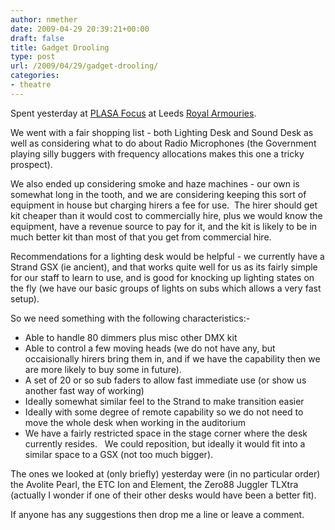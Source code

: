 ```yaml
---
author: nmether
date: 2009-04-29 20:39:21+00:00
draft: false
title: Gadget Drooling
type: post
url: /2009/04/29/gadget-drooling/
categories:
- theatre
---
```


Spent yesterday at [PLASA Focus](http://www.plasafocus.com/leeds/visit/) at
Leeds [Royal Armouries](http://www.armouries.org.uk/home).

We went with a fair shopping list - both Lighting Desk and Sound Desk as well
as considering what to do about Radio Microphones (the Government playing
silly buggers with frequency allocations makes this one a tricky prospect).

We also ended up considering smoke and haze machines - our own is somewhat
long in the tooth, and we are considering keeping this sort of equipment in
house but charging hirers a fee for use.  The hirer should get kit cheaper
than it would cost to commercially hire, plus we would know the equipment,
have a revenue source to pay for it, and the kit is likely to be in much
better kit than most of that you get from commercial hire.

Recommendations for a lighting desk would be helpful - we currently have a
Strand GSX (ie ancient), and that works quite well for us as its fairly simple
for our staff to learn to use, and is good for knocking up lighting states on
the fly (we have our basic groups of lights on subs which allows a very fast
setup).

So we need something with the following characteristics:-


- Able to handle 80 dimmers plus misc other DMX kit
- Able to control a few moving heads (we do not have any, but occaisionally hirers bring them in,
  and if we have the capability then we are more likely to buy some in future).
- A set of 20 or so sub faders to allow fast immediate use (or show us another fast way of working)
- Ideally somewhat similar feel to the Strand to make transition easier
- Ideally with some degree of remote capability so we do not need to move the whole desk when
  working in the auditorium
- We have a fairly restricted space in the stage corner where the desk currently resides.
  We could reposition, but ideally it would fit into a similar space to a GSX (not too much bigger).

The ones we looked at (only briefly) yesterday were (in no particular order)
the Avolite Pearl, the ETC Ion and Element, the Zero88 Juggler TLXtra
(actually I wonder if one of their other desks would have been a better fit).

If anyone has any suggestions then drop me a line or leave a comment.
